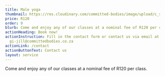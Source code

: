 ```yaml
---
title: Male yoga
thumbnail: https://res.cloudinary.com/committed-bodies/image/upload/c_scale,f_auto,q_auto,w_600/v1642663583/services/yoga-committed-bodies-gym-benoni.png
price: R120
order: 9
blurb: Come and enjoy any of our classes at a nominal fee of R120 per class.
actionHeading: Book now!
actionInstruction: Fill in the contact form or contact us via email at
  gi-jill@committedbodies.co.za
actionLink: /contact
actionButtonText: Contact us
layout: service
---
```

Come and enjoy any of our classes at a nominal fee of R120 per class.